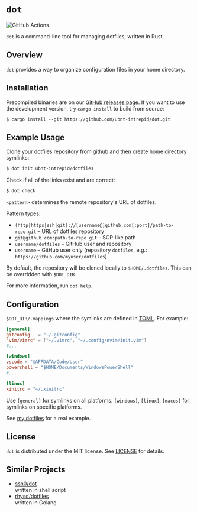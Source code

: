 # `dot`

![GitHub Actions](https://github.com/ubnt-intrepid/dot/workflows/Workflow/badge.svg)

`dot` is a command-line tool for managing dotfiles, written in Rust.

## Overview
`dot` provides a way to organize configuration files in your home directory.

## Installation
Precompiled binaries are on our [GitHub releases page](https://github.com/ubnt-intrepid/dot/releases/latest).
If you want to use the development version, try `cargo install` to build from source:

```shell-session
$ cargo install --git https://github.com/ubnt-intrepid/dot.git
```

## Example Usage
Clone your dotfiles repository from github and then create home directory symlinks:  
```sh
$ dot init ubnt-intrepid/dotfiles
```

Check if all of the links exist and are correct:
```sh
$ dot check
```

`<pattern>` determines the remote repository's URL of dotfiles.

Pattern types:

* `(http|https|ssh|git)://[username@]github.com[:port]/path-to-repo.git` – URL of dotfiles repository
* `git@github.com:path-to-repo.git` – SCP-like path
* `username/dotfiles` – GitHub user and repository
* `username` – GitHub user only (repository `dotfiles`, e.g.: `https://github.com/myuser/dotfiles`)

By default, the repository will be cloned locally to `$HOME/.dotfiles`. This can be overridden with `$DOT_DIR`.

For more information, run `dot help`.

## Configuration
`$DOT_DIR/.mappings` where the symlinks are defined in [TOML](https://github.com/toml-lang/toml). For example:

```toml
[general]
gitconfig   = "~/.gitconfig"
"vim/vimrc" = ["~/.vimrc", "~/.config/nvim/init.vim"]
#...

[windows]
vscode = "$APPDATA/Code/User"
powershell = "$HOME/Documents/WindowsPowerShell"
#...

[linux]
xinitrc = "~/.xinitrc"
```

Use `[general]` for symlinks on all platforms. `[windows]`, `[linux]`, `[macos]` for symlinks on specific platforms.

See [my dotfiles](https://github.com/ubnt-intrepid/dotfiles) for a real example.

## License
`dot` is distributed under the MIT license.
See [LICENSE](LICENSE) for details.

## Similar Projects
- [ssh0/dot](https://github.com/ssh0/dot)  
  written in shell script
- [rhysd/dotfiles](https://github.com/rhysd/dotfiles)  
  written in Golang
